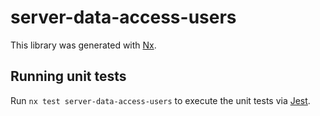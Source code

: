 # server-data-access-users

This library was generated with [Nx](https://nx.dev).

## Running unit tests

Run `nx test server-data-access-users` to execute the unit tests via [Jest](https://jestjs.io).
